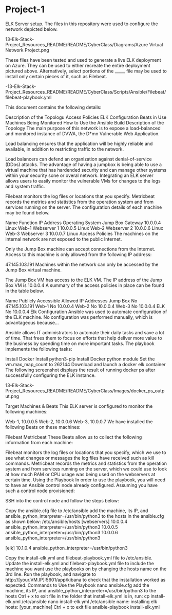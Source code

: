 # Project-1
ELK Server setup.
The files in this repository were used to configure the network depicted below.

13-Elk-Stack-Project_Resources_README/README/CyberClass/Diagrams/Azure Virtual Network Project.png

These files have been tested and used to generate a live ELK deployment on Azure. They can be used to either recreate the entire deployment pictured above. Alternatively, select portions of the _____ file may be used to install only certain pieces of it, such as Filebeat.

-13-Elk-Stack-Project_Resources_README/README/CyberClass/Scripts/Ansible/Filebeat/filebeat-playbook.yml

This document contains the following details:

Description of the Topologu
Access Policies
ELK Configuration
Beats in Use
Machines Being Monitored
How to Use the Ansible Build
Description of the Topology
The main purpose of this network is to expose a load-balanced and monitored instance of DVWA, the D*mn Vulnerable Web Application.

Load balancing ensures that the application will be highly reliable and available, in addition to restricting traffic to the network.

Load balancers can defend an organization against denial-of-service (DDos) attacks. The advantage of having a jumpbox is being able to use a virtual machine that has hardended security and can manage other systems within your security sone or overal network.
Integrating an ELK server allows users to easily monitor the vulnerable VMs for changes to the logs and system traffic.

Filebeat monitors the log files or locations that you specify.
Metricbeat records the metrics and statistics from the operation system and from services running on the server.
The configuration details of each machine may be found below.

Name	Function	IP Address	Operating System
Jump Box	Gateway	10.0.0.4	Linux
Web-1	Webserver 1	10.0.0.5	Linux
Web-2	Webserver 2	10.0.0.6	Linux
Web-3	Webserver 3	10.0.0.7	Linux
Access Policies
The machines on the internal network are not exposed to the public Internet.

Only the Jump Box machine can accept connections from the Internet. Access to this machine is only allowed from the following IP address:

47.145.103.191
Machines within the network can only be accessed by the Jump Box virtual machine.

The Jump Box VM has access to the ELK VM. The IP address of the Jump Box VM is 10.0.0.4
A summary of the access policies in place can be found in the table below.

Name	Publicly Accessible	Allowed IP Addresses
Jump Box	No	47.145.103.191
Web-1	No	10.0.0.4
Web-2	No	10.0.0.4
Web-3	No	10.0.0.4
ELK	No	10.0.0.4
Elk Configuration
Ansible was used to automate configuration of the ELK machine. No configuration was performed manually, which is advantageous because...

Ansible allows IT administrators to automate their daily tasks and save a lot of time. That frees them to focus on efforts that help deliver more value to the business by spending time on more important tasks.
The playbook implements the following tasks:

Install Docker
Install python3-pip
Install Docker python module
Set the vm.max_map_count to 262144
Download and launch a docker elk container
The following screenshot displays the result of running docker ps after successfully configuring the ELK instance.

13-Elk-Stack-Project_Resources_README/README/CyberClass/Images/docker_ps_output.png

Target Machines & Beats
This ELK server is configured to monitor the following machines:

Web-1, 10.0.0.5
Web-2, 10.0.0.6
Web-3, 10.0.0.7
We have installed the following Beats on these machines:

Filebeat
Metricbeat
These Beats allow us to collect the following information from each machine:

Filebeat monitors the log files or locations that you specify, which we use to see what changes or messages the log files have received such as kill commands. Metricbeat records the metrics and statistics from the operation system and from services running on the server, which we could use to look at how much RAM or CPU usage was being used on the webservers at certain time.
Using the Playbook
In order to use the playbook, you will need to have an Ansible control node already configured. Assuming you have such a control node provisioned:

SSH into the control node and follow the steps below:

Copy the ansible.cfg file to /etc/ansible
add the machine, its IP, and ansible_python_interpreter=/usr/bin/python3 to the hosts in the ansible.cfg as shown below:
/etc/ansible/hosts
[webservers] 10.0.0.4 ansible_python_interpreter=/usr/bin/python3 10.0.0.5 ansible_python_interpreter=/usr/bin/python3 10.0.0.6 ansible_python_interpreter=/usr/bin/python3

[elk] 10.1.0.4 ansible_python_interpreter=/usr/bin/python3

Copy the install-elk.yml and filebeat-playbook.yml file to /etc/ansible.
Update the install-elk.yml and filebeat-playbook.yml file to include the machine you want use the playbooks on by changing the hosts name on the 3rd line.
Run the playbook, and navigate to http://[your.VM.IP]:5601/app/kibana to check that the installation worked as expected.
Commands to Use the Playbook
nano ansible.cfg
add the machine, its IP, and ansible_python_interpreter=/usr/bin/python3 to the hosts
Ctrl + x to exit file
in the folder that install-elk.yml is in, run: cp install-elk.yml /etc/ansible
nano install-elk.yml /etc/ansible
name: installing elk hosts: [your_machine]
Ctrl + x to exit file
ansible-playbook install-elk.yml

